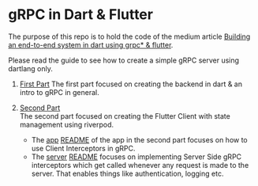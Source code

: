 # gRPC in Dart & Flutter

The purpose of this repo is to hold the code of the medium article [Building an end-to-end system in dart using grpc* & flutter](https://bettdougie.medium.com/building-an-end-to-end-system-using-grpc-flutter-part-1-d23b2356ed28).


Please read the guide to see how to create a simple gRPC server using dartlang only. 

1. [First Part](https://bettdougie.medium.com/building-an-end-to-end-system-using-grpc-flutter-part-1-d23b2356ed28)
The first part focused on creating the backend in dart & an intro to gRPC in general. 
2. [Second Part](https://bettdougie.medium.com/building-an-end-to-end-system-in-dart-using-grpc-flutter-part-2-with-riverpod-d08be216ebf5)   
The second part focused on creating the Flutter Client with state management using riverpod. 

    - The [app](app/) [README](app/README.md) of the app in the second part focuses on how to use Client Interceptors in gRPC.
    - The [server](server/) [README](server/README.md) focuses on implementing Server Side gRPC interceptors which get called whenever any request is made to the server. That enables things like authentication, logging etc.
  
